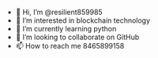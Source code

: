 - 👋 Hi, I’m @resilient859985
- 👀 I’m interested in blockchain technology
- 🌱 I’m currently learning python
- 💞️ I’m looking to collaborate on GitHub
- 📫 How to reach me 8465899158

<!---
resilient859985/resilient859985 is a ✨ special ✨ repository because its `README.md` (this file) appears on your GitHub profile.
You can click the Preview link to take a look at your changes.
--->
